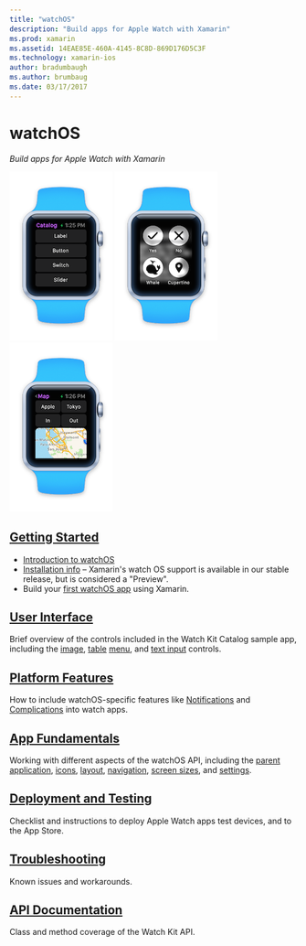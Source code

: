```yaml
---
title: "watchOS"
description: "Build apps for Apple Watch with Xamarin"
ms.prod: xamarin
ms.assetid: 14EAE85E-460A-4145-8C8D-869D176D5C3F
ms.technology: xamarin-ios
author: bradumbaugh
ms.author: brumbaug
ms.date: 03/17/2017
---
```


# watchOS

_Build apps for Apple Watch with Xamarin_

![Apple Watch picker interface](images/watch1.png) ![Apple Watch buttons](images/watch2.png) ![Apple Watch map interface](images/watch3.png)

<!-- watch images courtesy of http://infinitapps.com/bezel/ -->

##  [Getting Started](~/ios/watchos/get-started/index.md)

* [Introduction to watchOS](~/ios/watchos/get-started/intro-to-watchos.md)
* [Installation info](~/ios/watchos/get-started/installation.md) – Xamarin's watch OS
	support is available in our stable release, but is considered a "Preview".
* Build your [first watchOS app](~/ios/watchos/get-started/hello-watch.md) using Xamarin.

##  [User Interface](~/ios/watchos/user-interface/index.md)

Brief overview of the controls included in the
	Watch Kit Catalog sample app, including the
	[image](~/ios/watchos/user-interface/image.md),
	[table](~/ios/watchos/user-interface/menu.md)
	[menu](~/ios/watchos/user-interface/menu.md), and
	[text input](~/ios/watchos/user-interface/text-input.md) controls.

## [Platform Features](platform/index.md)

How to include watchOS-specific features like
[Notifications](~/ios/watchos/platform/notifications.md) and
[Complications](~/ios/watchos/platform/complications.md) into watch apps.

##  [App Fundamentals](~/ios/watchos/app-fundamentals/index.md)

Working with different aspects of the watchOS API, including
	the [parent application](~/ios/watchos/app-fundamentals/parent-app.md),
	[icons](~/ios/watchos/app-fundamentals/icons.md),
	[layout](~/ios/watchos/app-fundamentals/layout.md),
	[navigation](~/ios/watchos/app-fundamentals/navigation.md),
	[screen sizes](~/ios/watchos/app-fundamentals/screen-sizes.md), and
	[settings](~/ios/watchos/app-fundamentals/settings.md).

##  [Deployment and Testing](~/ios/watchos/deploy-test/index.md)

Checklist and instructions to deploy Apple Watch apps test devices, and to the App Store.

##  [Troubleshooting](~/ios/watchos/troubleshooting.md)

Known issues and workarounds.

##  [API Documentation](https://developer.xamarin.com/api/namespace/WatchKit/)

Class and method coverage of the Watch Kit API.

